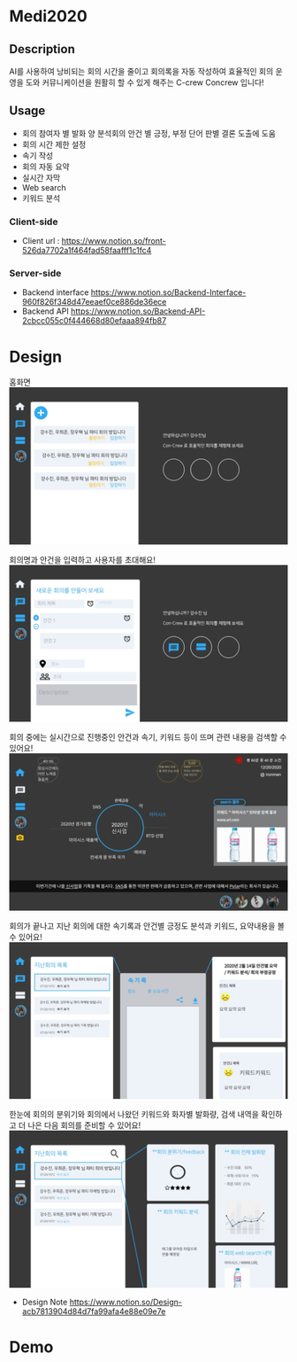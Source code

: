 # Medi2020


## Description
AI를 사용하여 낭비되는 회의 시간을 줄이고 회의록을 자동 작성하여 효율적인 회의 운영을 도와 커뮤니케이션을 원활히 할 수 있게 해주는 C-crew Concrew 입니다! 

## Usage

- 회의 참여자 별 발화 양 분석회의 안건 별 긍정, 부정 단어 판별 결론 도출에 도움
- 회의 시간 제한 설정
- 속기 작성
- 회의 자동 요약
- 실시간 자막 
- Web search 
- 키워드 분석

### Client-side
- Client url : https://www.notion.so/front-526da7702a1f464fad58faafff1c1fc4
### Server-side
- Backend interface https://www.notion.so/Backend-Interface-960f826f348d47eeaef0ce886de36ece
- Backend API https://www.notion.so/Backend-API-2cbcc055c0f444668d80efaaa894fb87


# Design 
홈화면
![home](home.jpg)

회의명과 안건을 입력하고 사용자를 초대해요!
![new](new_conference.jpg)

회의 중에는 실시간으로 진행중인 안건과 속기, 키워드 등이 뜨며 관련 내용을 검색할 수 있어요! 
![conference](conference.jpg)

회의가 끝나고 지난 회의에 대한 속기록과 안건별 긍정도 분석과 키워드, 요약내용을 볼 수 있어요!
![description](description.jpg)

한눈에 회의의 분위기와 회의에서 나왔던 키워드와 화자별 발화량, 검색 내역을 확인하고 더 나은 다음 회의를 준비할 수 있어요!
![listing_ana](listing_ana.jpg)


- Design Note https://www.notion.so/Design-acb7813904d84d7fa99afa4e88e09e7e



# Demo 
